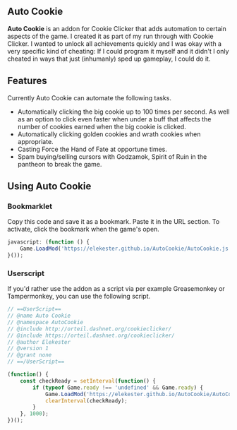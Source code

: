 ## Auto Cookie

**Auto Cookie** is an addon for Cookie Clicker that adds automation to certain aspects of the game. I created it as part of my run through with Cookie Clicker. I wanted to unlock all achievements quickly and I was okay with a very specific kind of cheating: If I could program it myself and it didn't I only cheated in ways that just (inhumanly) sped up gameplay, I could do it.

## Features

Currently Auto Cookie can automate the following tasks.

* Automatically clicking the big cookie up to 100 times per second. As well as an option to click even faster when under a buff that affects the number of cookies earned when the big cookie is clicked.
* Automatically clicking golden cookies and wrath cookies when appropriate.
* Casting Force the Hand of Fate at opportune times.
* Spam buying/selling cursors with Godzamok, Spirit of Ruin in the pantheon to break the game.

## Using Auto Cookie

### Bookmarklet

Copy this code and save it as a bookmark. Paste it in the URL section. To activate, click the bookmark when the game's open.

```javascript
javascript: (function () {
    Game.LoadMod('https://elekester.github.io/AutoCookie/AutoCookie.js');
}());
```

### Userscript

If you'd rather use the addon as a script via per example Greasemonkey or Tampermonkey, you can use the following script.

```javascript
// ==UserScript==
// @name Auto Cookie
// @namespace AutoCookie
// @include http://orteil.dashnet.org/cookieclicker/
// @include https://orteil.dashnet.org/cookieclicker/
// @author Elekester
// @version 1
// @grant none
// ==/UserScript==

(function() {
    const checkReady = setInterval(function() {
        if (typeof Game.ready !== 'undefined' && Game.ready) {
            Game.LoadMod('https://elekester.github.io/AutoCookie/AutoCookie.js');
            clearInterval(checkReady);
        }
    }, 1000);
})();
```
